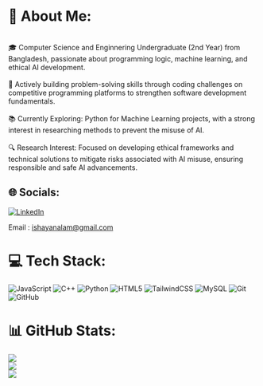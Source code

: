 # 💫 About Me:
<br>🎓 Computer Science and Enginnering Undergraduate (2nd Year) from Bangladesh, passionate about programming logic, machine learning, and ethical AI development.<br><br>🔧 Actively building problem-solving skills through coding challenges on competitive programming platforms to strengthen software development fundamentals.<br><br>📚 Currently Exploring: Python for Machine Learning projects, with a strong interest in researching methods to prevent the misuse of AI.<br><br>🔍 Research Interest: Focused on developing ethical frameworks and technical solutions to mitigate risks associated with AI misuse, ensuring responsible and safe AI advancements.


## 🌐 Socials:
[![LinkedIn](https://img.shields.io/badge/LinkedIn-%230077B5.svg?logo=linkedin&logoColor=white)](https://linkedin.com/in/iamshayan) 

Email : ishayanalam@gmail.com

# 💻 Tech Stack:
![JavaScript](https://img.shields.io/badge/javascript-%23323330.svg?style=for-the-badge&logo=javascript&logoColor=%23F7DF1E) ![C++](https://img.shields.io/badge/c++-%2300599C.svg?style=for-the-badge&logo=c%2B%2B&logoColor=white) ![Python](https://img.shields.io/badge/python-3670A0?style=for-the-badge&logo=python&logoColor=ffdd54) ![HTML5](https://img.shields.io/badge/html5-%23E34F26.svg?style=for-the-badge&logo=html5&logoColor=white) ![TailwindCSS](https://img.shields.io/badge/tailwindcss-%2338B2AC.svg?style=for-the-badge&logo=tailwind-css&logoColor=white) ![MySQL](https://img.shields.io/badge/mysql-4479A1.svg?style=for-the-badge&logo=mysql&logoColor=white) ![Git](https://img.shields.io/badge/git-%23F05033.svg?style=for-the-badge&logo=git&logoColor=white) ![GitHub](https://img.shields.io/badge/github-%23121011.svg?style=for-the-badge&logo=github&logoColor=white)
# 📊 GitHub Stats:
![](https://github-readme-stats.vercel.app/api?username=ishayanalam&theme=dark&hide_border=false&include_all_commits=true&count_private=true)<br/>
![](https://github-readme-streak-stats.herokuapp.com/?user=ishayanalam&theme=dark&hide_border=false)<br/>
![](https://github-readme-stats.vercel.app/api/top-langs/?username=ishayanalam&theme=dark&hide_border=false&include_all_commits=true&count_private=true&layout=compact)

<!-- Proudly created with GPRM ( https://gprm.itsvg.in ) -->
